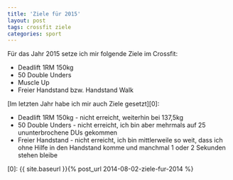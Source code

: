 ```yaml
---
title: 'Ziele für 2015'
layout: post
tags: crossfit ziele
categories: sport
---
```

Für das Jahr 2015 setze ich mir folgende Ziele im Crossfit:

* Deadlift 1RM 150kg
* 50 Double Unders
* Muscle Up
* Freier Handstand bzw. Handstand Walk

[Im letzten Jahr habe ich mir auch Ziele gesetzt][0]:

* Deadlift 1RM 150kg - nicht erreicht, weiterhin bei 137,5kg
* 50 Double Unders - nicht erreicht, ich bin aber mehrmals auf 25 ununterbrochene DUs gekommen
* Freier Handstand - nicht erreicht, ich bin mittlerweile so weit, dass ich ohne Hilfe in den Handstand komme und manchmal 1 oder 2 Sekunden stehen bleibe


[0]: {{ site.baseurl }}{% post_url 2014-08-02-ziele-fur-2014 %}
